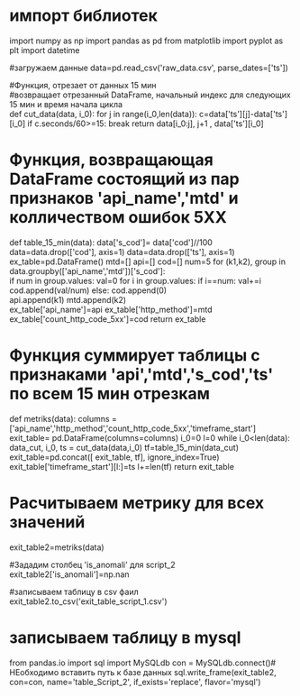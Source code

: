# импорт библиотек
import numpy as np
import pandas as pd
from matplotlib import pyplot as plt
import datetime

#загружаем данные
data=pd.read_csv('raw_data.csv', parse_dates=['ts'])

#Функция, отрезает от данных 15 мин  
#возвращает отрезанный DataFrame, начальный индекс для следующих 15 мин и время начала цикла  
def cut_data(data, i_0):
    for j in range(i_0,len(data)):
        c=data['ts'][j]-data['ts'][i_0] 
        if c.seconds/60>=15:
            break
    return data[i_0:j], j+1 , data['ts'][i_0] 

# Функция, возвращающая DataFrame состоящий из пар признаков 'api_name','mtd' и колличеством ошибок 5XX
def table_15_min(data):
    data['s_cod']= data['cod']//100
    data=data.drop(['cod'], axis=1)
    data=data.drop(['ts'], axis=1)
    ex_table=pd.DataFrame()
    mtd=[]
    api=[]
    cod=[]
    num=5
    for (k1,k2), group in data.groupby(['api_name','mtd'])['s_cod']:    
        if num in group.values:
            val=0
            for i in group.values:
                if i==num:
                    val+=i
            cod.append(val/num)
        else:
            cod.append(0)   
        api.append(k1)
        mtd.append(k2)     
    ex_table['api_name']=api
    ex_table['http_method']=mtd
    ex_table['count_http_code_5xx']=cod
    return  ex_table 

# Функция суммирует таблицы с признаками 'api','mtd','s_cod','ts' по всем 15 мин отрезкам
def metriks(data):
    columns = ['api_name','http_method','count_http_code_5xx','timeframe_start']
    exit_table= pd.DataFrame(columns=columns) 
    i_0=0
    l=0
    while i_0<len(data):
        data_cut, i_0, ts = cut_data(data,i_0)
        tf=table_15_min(data_cut)
        exit_table=pd.concat([ exit_table, tf], ignore_index=True)
        exit_table['timeframe_start'][l:]=ts
        l+=len(tf)
    return exit_table

# Расчитываем метрику для всех значений
exit_table2=metriks(data)

#Зададим столбец 'is_anomali' для script_2
exit_table2['is_anomali']=np.nan

#записываем таблицу в csv фаил
exit_table2.to_csv('exit_table_script_1.csv')

# записываем таблицу в mysql
from pandas.io import sql
import MySQLdb
con = MySQLdb.connect()# НЕобходимо вставить путь к базе данных
sql.write_frame(exit_table2, con=con, name='table_Script_2', 
                if_exists='replace', flavor='mysql')
